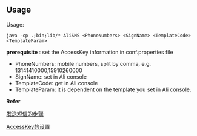 ## Usage

Usage:

`java -cp .;bin;lib/* AliSMS <PhoneNumbers> <SignName> <TemplateCode> <TemplateParam>`

__prerequisite__ : set the AccessKey information in conf.properties file

- PhoneNumbers: mobile numbers, split by comma, e.g. 13141410000,15910260000
- SignName: set in Ali console
- TemplateCode: get in Ali console
- TemplateParam: it is dependent on the template you set in Ali console.

__Refer__

[发送短信的步骤](https://help.aliyun.com/document_detail/108066.html)

[AccessKey的设置](https://help.aliyun.com/document_detail/101339.html)